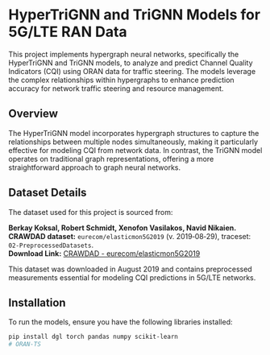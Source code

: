 # HyperTriGNN and TriGNN Models for 5G/LTE RAN Data

This project implements hypergraph neural networks, specifically the HyperTriGNN and TriGNN models, to analyze and predict Channel Quality Indicators (CQI) using ORAN data for traffic steering. The models leverage the complex relationships within hypergraphs to enhance prediction accuracy for network traffic steering and resource management.

## Overview

The HyperTriGNN model incorporates hypergraph structures to capture the relationships between multiple nodes simultaneously, making it particularly effective for modeling CQI from network data. In contrast, the TriGNN model operates on traditional graph representations, offering a more straightforward approach to graph neural networks.

## Dataset Details

The dataset used for this project is sourced from:

**Berkay Koksal, Robert Schmidt, Xenofon Vasilakos, Navid Nikaien.**  
**CRAWDAD dataset:** `eurecom/elasticmon5G2019` (v. 2019‑08‑29), traceset: `02‑PreprocessedDatasets`.  
**Download Link:** [CRAWDAD - eurecom/elasticmon5G2019](https://crawdad.org/eurecom/elasticmon5G2019/20190829/02‑PreprocessedDatasets)

This dataset was downloaded in August 2019 and contains preprocessed measurements essential for modeling CQI predictions in 5G/LTE networks.

## Installation

To run the models, ensure you have the following libraries installed:

```bash
pip install dgl torch pandas numpy scikit-learn
# ORAN-TS
